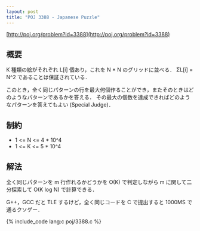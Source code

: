 ```yaml
---
layout: post
title: "POJ 3388 - Japanese Puzzle"
---
```

[http://poj.org/problem?id=3388](http://poj.org/problem?id=3388)

## 概要
K 種類の絵がそれぞれ L[i] 個あり，これを N \* N のグリッドに並べる．
ΣL[i] = N^2 であることは保証されている．

このとき，全く同じパターンの行を最大何個作ることができ，またそのときはどのようなパターンであるかを答える．
その最大の個数を達成できればどのようなパターンを答えてもよい (Special Judge)．

## 制約
- 1 <= N <= 4 * 10^4
- 1 <= K <= 5 * 10^4

## 解法
全く同じパターンを m 行作れるかどうかを O(K) で判定しながら m に関して二分探索して O(K log N) で計算できる．

G++，GCC だと TLE するけど，全く同じコードを C で提出すると 1000MS で通るクソゲー．

{% include_code lang:c poj/3388.c %}
